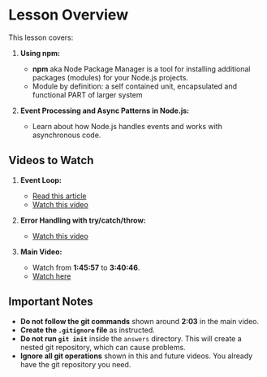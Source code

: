 # Lesson Overview

This lesson covers:

1. **Using npm:**
   - **npm** aka Node Package Manager is a tool for installing additional packages (modules) for your Node.js projects.
   - Module by definition: a self contained unit, encapsulated and functional PART of larger system  

2. **Event Processing and Async Patterns in Node.js:**
   - Learn about how Node.js handles events and works with asynchronous code.

## Videos to Watch

1. **Event Loop:**
   - [Read this article](https://medium.com/@mmoshikoo/event-loop-in-nodejs-visualized-235867255e81)
   - [Watch this video](https://www.youtube.com/watch?v=8aGhZQkoFbQ)

2. **Error Handling with try/catch/throw:**
   - [Watch this video](https://www.youtube.com/watch?v=cFTFtuEQ-10)

3. **Main Video:**
   - Watch from **1:45:57** to **3:40:46**.
   - [Watch here](https://youtu.be/Oe421EPjeBE?t=6357)

## Important Notes

- **Do not follow the git commands** shown around **2:03** in the main video.
- **Create the `.gitignore` file** as instructed.
- **Do not run `git init`** inside the `answers` directory. This will create a nested git repository, which can cause problems.
- **Ignore all git operations** shown in this and future videos. You already have the git repository you need.
